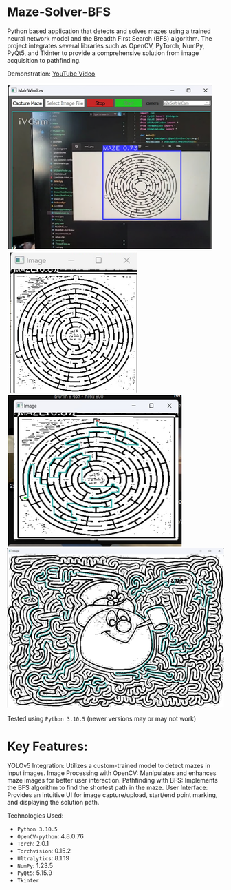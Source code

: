# Maze-Solver-BFS
Python based application that detects and solves mazes using a trained neural network model and the Breadth First Search (BFS) algorithm. The project integrates several libraries such as OpenCV, PyTorch, NumPy, PyQt5, and Tkinter to provide a comprehensive solution from image acquisition to pathfinding.

Demonstration: [YouTube Video](https://www.youtube.com/)

<img src="test_imgs/Detect_Interface.png"> 
<img src="test_imgs/Cutted_Maze.png">
<img src="test_imgs/Bfs_Solved.png"> 
<img src="test_imgs/Bfs_Solved_2.png"> 

Tested using `Python 3.10.5` (newer versions may or may not work)

# Key Features:

YOLOv5 Integration: Utilizes a custom-trained model to detect mazes in input images.
Image Processing with OpenCV: Manipulates and enhances maze images for better user interaction.
Pathfinding with BFS: Implements the BFS algorithm to find the shortest path in the maze.
User Interface: Provides an intuitive UI for image capture/upload, start/end point marking, and displaying the solution path.


Technologies Used:

- `Python 3.10.5`
- `OpenCV-python`: 4.8.0.76
- `Torch`: 2.0.1
- `Torchvision`: 0.15.2
- `Ultralytics`: 8.1.19
- `NumPy`: 1.23.5
- `PyQt5`: 5.15.9
- `Tkinter`
